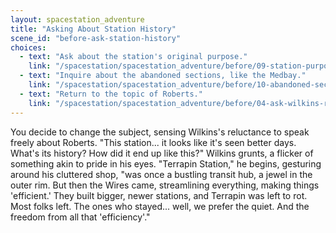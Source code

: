 ```yaml
---
layout: spacestation_adventure
title: "Asking About Station History"
scene_id: "before-ask-station-history"
choices:
  - text: "Ask about the station's original purpose."
    link: "/spacestation/spacestation_adventure/before/09-station-purpose/"
  - text: "Inquire about the abandoned sections, like the Medbay."
    link: "/spacestation/spacestation_adventure/before/10-abandoned-sections/"
  - text: "Return to the topic of Roberts."
    link: "/spacestation/spacestation_adventure/before/04-ask-wilkins-roberts/"
---
```


You decide to change the subject, sensing Wilkins's reluctance to speak freely about Roberts. "This station... it looks like it's seen better days. What's its history? How did it end up like this?" Wilkins grunts, a flicker of something akin to pride in his eyes. "Terrapin Station," he begins, gesturing around his cluttered shop, "was once a bustling transit hub, a jewel in the outer rim. But then the Wires came, streamlining everything, making things 'efficient.' They built bigger, newer stations, and Terrapin was left to rot. Most folks left. The ones who stayed... well, we prefer the quiet. And the freedom from all that 'efficiency'."
